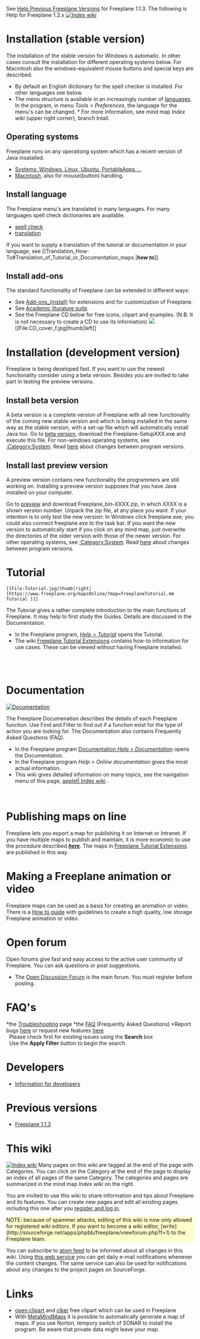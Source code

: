 See [Help Previous Freeplane Versions](Help_Previous_Freeplane_Versions.md) for Freeplane 1.1.3.
The following is Help for Freeplane 1.2.x
[![Index wiki](FreeplaneWiki.jpg)](https://www.freeplane.org/mapsOnline/?map=IndexWiki.mm)

# Installation (stable version)
The installation of the stable version for Windows is automatic. In other cases consult the installation for different operating systems below. For Macintosh also the windows-equivalent mouse buttons and special keys are described.  

* By default an English dictionary for the spell checker is installed. For other languages see below. 
* The menu structure is available in an increasingly number of [languages](https://www.freeplane.org/cgi-bin/translist.cgi). In the program, in menu *Tools > Preferences*, the language for the menu's can be changed. * For more information, see mind map *Index wiki* (upper right corner), branch Intall.

## Operating systems
Freeplane runs on any operationg system which has a recent version of Java insatalled.

* [Systems: Windows, Linux, Ubuntu, PortableApps, ..](:Category:System.md)
* [Macintosh](Macintosh.md), also for mouse(button) handling.

## Install language
The Freeplane menu's are translated in many languages. For many languages spell check dictionaries are available.

* [spell check](Spell_checker.md)
* [translation](Translation_How-To.md)

If you want to supply a translation of the tutorial or documentation in your language, see [[Translation_How-To#Translation_of_Tutorial_or_Documentation_maps |***how to***]].

## Install add-ons
The standard functionality of Freeplane can be extended in different ways: 

* See [Add-ons_(install)](Add-ons_(install).md) for extensions and for customization of Freeplane.
* See [Academic liturature suite](http://www.docear.org). 
* See the Freeplane CD below for free icons, clipart and examples. (N.B. It is not necessary to create a CD to use its information)
![](Cd_label-f.jpg) <br>
    [[File:CD_cover_f.jpg|thumb|left]]

# Installation (development version)
Freeplane is being developed fast. If you want to use the newest functionality consider using a beta version. Besides you are invited to take part in testing the preview versions.

## Install beta version
A beta version is a complete version of Freeplane with all new functionality of the coming new stable version and which is being installed in the same way as the stable version, with a set-up file which will automatically install Java too. Go to [beta version](http://sourceforge.net/projects/freeplane/files/freeplane%20beta/), download the Freeplane-SetupXXX.exe and execute this file. For non-windows operating systems, see [:Category:System](:Category:System.md). Read [here](:Category:Change_log.md) about changes between program versions.

## Install last preview version
A preview version contains new functionality the programmers are still working on. Installing a preview version  supposes that you have Java installed on your computer. 

Go to [preview](http://sourceforge.net/projects/freeplane/files/freeplane%20preview/) and download Freeplane_bin-XXXX.zip, in which XXXX is a shown version number. Unpack the zip file, at any place you want. If your intention is to only test the new version: In Windows click freeplane.exe; you could also connect freeplane.exe to the task bar. If you want the new version to automatically start if you click on any mind map, just overwrite the directories of the older version with those of the newer version. For other operating systems, see [:Category:System](:Category:System.md). Read [here](:Category:Change_log.md) about changes between program versions.



# Tutorial
    [[File:Tutorial.jpg|thumb|right| [https://www.freeplane.org/mapsOnline/?map=freeplaneTutorial.mm Tutorial ]]]

The Tutorial gives a rather complete introduction to the main functions of Freeplane. It may help to first study the Guides. Details are discussed in the Documentation.

* In the Freeplane program, [*Help > Tutorial*](https://www.freeplane.org/mapsOnline/?map=freeplaneTutorial.mm) opens the Tutorial.
* The wiki [Freeplane Tutorial Extensions](Freeplane_Tutorial_Extensions.md) contains how-to information for use cases. These can be viewed without having Freeplane installed.
<br><br><br><br>

# Documentation
[![Documentation](Documentation.jpg)](https://www.freeplane.org/mapsOnline/?map=freeplane.mm)

The Freeplane Documenation describes the details of each Freeplane function. Use Find and Filter to find out if a function exist for the type of action you are looking for. The Documentation also contains Frequently Asked Questions (FAQ).

* In the Freeplane program [Documentation *Help > Documentation*](https://www.freeplane.org/mapsOnline/?map=freeplane.mm) opens the Documentation. 
* In the Freeplane program *Help > Online documentation* gives the most actual information.
* This wiki gives detailed information on many topics, see the navigation menu of this page, <mm>[applet| Index wiki](:FreeplaneWiki.mm.md) </mm>.
<br>

# Publishing maps on line
Freeplane lets you export a map for publishing it on Internet or Intranet. If you have multiple maps to publish and maintain, it is more economic to use the procedure described [***here***](Publishing_maps_on_line.md). The maps in [Freeplane Tutorial Extensions](Freeplane_Tutorial_Extensions.md) are published in this way.

# Making a Freeplane animation or video
Freeplane maps can be used as a basis for creating an animation or video. There is a [How to guide](Videos_and_animations_How-to.md) with guidelines to create a high quality, low storage Freeplane animation or video.

# Open forum
Open forums give fast and easy access to the active user community of Freeplane. You can ask questions or post suggestions.

* The [Open Discussion Forum](https://sourceforge.net/p/freeplane/discussion/758437/) is the main forum. You must register before posting.

# FAQ's
*the [Troubleshooting](Troubleshooting.md) page
*the [FAQ](FAQ.md) (Frequently Asked Questions)
*Report bugs [here](https://sourceforge.net/p/freeplane/bugs) or request new features [here](https://sourceforge.net/p/freeplane/featurerequests) <br> &nbsp; Please check first for existing issues using the **Search** box <br> &nbsp; Use the **Apply Filter** button to begin the search.

# Developers

* [Information for developers](:Category:Developer.md)

# Previous versions

* [Freeplane 1.1.3](Help_Previous_Freeplane_Versions.md)

<!-- ({Category:Documentation})  ({Category:Documentation}) -->

# This wiki
[![Index wiki](FreeplaneWiki.jpg)](https://www.freeplane.org/mapsOnline/?map=IndexWiki.mm)
Many pages on this wiki are tagged at the end of the page with Categories. You can click on the Category at the end of the page to display an index of all pages of the same Category. The  categories and pages are summarized in the mind map *Index wiki* on the right.

You are invited to use this wiki to share information and tips about Freeplane and its features. You can create new pages and edit all existing pages including this one after you [register and log in](https://www.freeplane.org/wiki/index.php?title=Special:UserLogin&returnto=Main_Page). 
<div style="background-color: rgb(255, 255, 204);">NOTE: because of spammer attacks, editing of this wiki is now only allowed for registered wiki editors. If you want to become a wiki editor, [write](http://sourceforge.net/apps/phpbb/freeplane/viewforum.php?f=1) to the Freeplane team.</div>


You can subscribe to [atom feed](https://www.freeplane.org/wiki/index.php?title=Special:RecentChanges&feed=atom) to be informed about all changes in this wiki. Using [this web service](http://www.feedmyinbox.com/) you can get daily e-mail notifications whenever the content changes. The same service can also be used for notifications about any changes to the project pages on SourceForge.

# Links

* [open clipart](http://openclipart.org/) and [clker](http://www.clker.com/) free clipart which can be used in Freeplane
* With [MetaMindMaps](https://www.freeplane.org/forum2012/viewtopic.php?f=1&t=249) it is possible to automatically generate a map of maps. If you use Norton, tempory switch of SONAR to install the program. Be aware that private data might leave your map.

